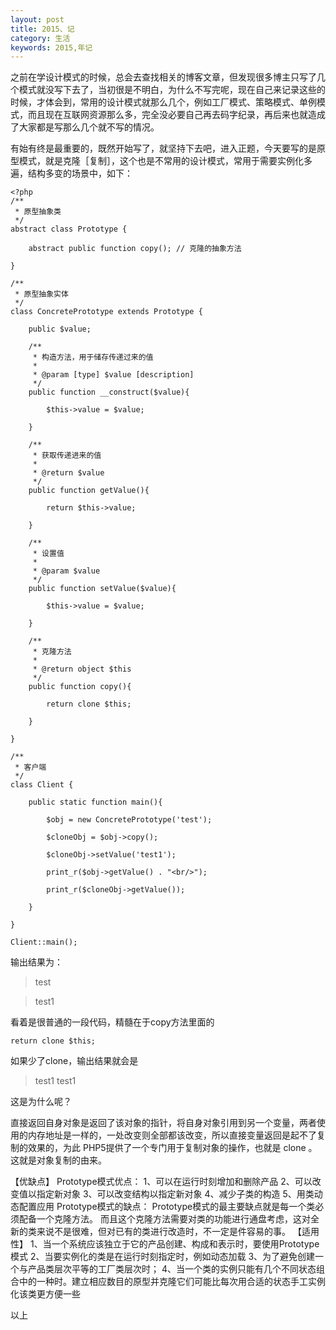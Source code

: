 ```yaml
---
layout: post
title: 2015、记
category: 生活
keywords: 2015,年记
---
```


之前在学设计模式的时候，总会去查找相关的博客文章，但发现很多博主只写了几个模式就没写下去了，当初很是不明白，为什么不写完呢，现在自己来记录这些的时候，才体会到，常用的设计模式就那么几个，例如工厂模式、策略模式、单例模式，而且现在互联网资源那么多，完全没必要自己再去码字纪录，再后来也就造成了大家都是写那么几个就不写的情况。

有始有终是最重要的，既然开始写了，就坚持下去吧，进入正题，今天要写的是原型模式，就是克隆［复制］，这个也是不常用的设计模式，常用于需要实例化多遍，结构多变的场景中，如下：

    <?php
    /**
     * 原型抽象类
     */
    abstract class Prototype {
        
        abstract public function copy(); // 克隆的抽象方法

    }

    /**
     * 原型抽象实体
     */
    class ConcretePrototype extends Prototype {

        public $value;

        /**
         * 构造方法，用于储存传递过来的值
         *
         * @param [type] $value [description]
         */
        public function __construct($value){

            $this->value = $value;

        }

        /**
         * 获取传递进来的值
         *
         * @return $value
         */
        public function getValue(){

            return $this->value;

        }

        /**
         * 设置值
         *
         * @param $value 
         */
        public function setValue($value){

            $this->value = $value;

        }

        /**
         * 克隆方法
         *
         * @return object $this
         */
        public function copy(){

            return clone $this;

        }

    }

    /**
     * 客户端
     */
    class Client {

        public static function main(){

            $obj = new ConcretePrototype('test');

            $cloneObj = $obj->copy();

            $cloneObj->setValue('test1');

            print_r($obj->getValue() . "<br/>");

            print_r($cloneObj->getValue());

        }

    }

    Client::main();


输出结果为：

> test

> test1

看着是很普通的一段代码，精髓在于copy方法里面的

    return clone $this;

如果少了clone，输出结果就会是

> test1
  test1

这是为什么呢？

直接返回自身对象是返回了该对象的指针，将自身对象引用到另一个变量，两者使用的内存地址是一样的，一处改变则全部都该改变，所以直接变量返回是起不了复制的效果的，为此 PHP5提供了一个专门用于复制对象的操作，也就是 clone 。这就是对象复制的由来。

【优缺点】
Prototype模式优点：
1、可以在运行时刻增加和删除产品
2、可以改变值以指定新对象
3、可以改变结构以指定新对象
4、减少子类的构造
5、用类动态配置应用
Prototype模式的缺点：
Prototype模式的最主要缺点就是每一个类必须配备一个克隆方法。
而且这个克隆方法需要对类的功能进行通盘考虑，这对全新的类来说不是很难，但对已有的类进行改造时，不一定是件容易的事。
【适用性】
1、当一个系统应该独立于它的产品创建、构成和表示时，要使用Prototype模式
2、当要实例化的类是在运行时刻指定时，例如动态加载
3、为了避免创建一个与产品类层次平等的工厂类层次时；
4、当一个类的实例只能有几个不同状态组合中的一种时。建立相应数目的原型并克隆它们可能比每次用合适的状态手工实例化该类更方便一些

以上